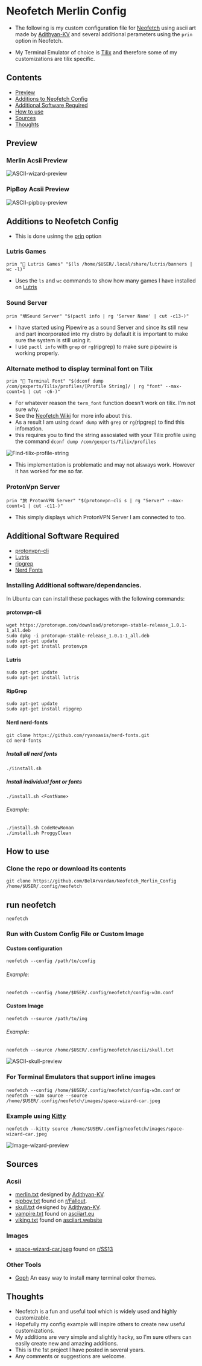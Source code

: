 # Neofetch Merlin Config

- The following is my custom configuration file for [Neofetch](https://github.com/dylanaraps/neofetch) using ascii art made by [Adithyan-KV](https://github.com/Adithyan-KV) and several additional perameters using the 
`prin` option in Neofetch. 

- My Terminal Emulator of choice is [Tilix](https://github.com/gnunn1/tilix) and therefore some of my customizations are tilix specific.

## Contents

- [Preview](#preview)
- [Additions to Neofetch Config](#additions-to-neofetch-config)
- [Additional Software Required](#additional-software-required)
- [How to use](#how-to-use)
- [Sources](#sources)
- [Thoughts](#thoughts)

## Preview
### Merlin Acsii Preview
![ASCII-wizard-preview](/Preview/Merlin_on_Tilix.png)
### PipBoy Acsii Preview
![ASCII-pipboy-preview](/Preview/PipBoy_on_Tilix.png)

## Additions to Neofetch Config
- This is done usinng the [prin](https://github.com/dylanaraps/neofetch/wiki/Customizing-Info#prin) option

### Lutris Games
`prin " Lutris Games" "$(ls /home/$USER/.local/share/lutris/banners | wc -l)"`
- Uses the `ls` and `wc` commands to show how many games I have installed on [Lutris](https://github.com/lutris/lutris)

### Sound Server
`prin "墳Sound Server" "$(pactl info | rg 'Server Name' | cut -c13-)"`
- I have started using Pipewire as a sound Server and since its still new and part incorporated into my distro by default it is important to make sure the system is still using it.
- I use `pactl info` with `grep` or `rg`(ripgrep) to make sure pipewire is working properly.

### Alternate method to display terminal font on Tilix
`prin " Terminal Font" "$(dconf dump /com/gexperts/Tilix/profiles/[Profile String]/ | rg "font" --max-count=1 | cut -c6-)"`
- For whatever reason the `term_font` function doesn't work on tilix. I'm not sure why.
- See the [Neofetch Wiki](https://github.com/dylanaraps/neofetch/wiki/Terminal-and-Terminal-Font-detection) for more info about this.
- As a result I am using `dconf dump` with `grep` or `rg`(ripgrep) to find this infomation.
- this requires you to find the string assosiated with your Tilix profile using the command 
`dconf dump /com/gexperts/Tilix/profiles`

![Find-tilix-profile-string](/Preview/Tilix_Profile_String.png)

- This implementation is problematic and may not alsways work. However it has worked for me so far.

### ProtonVpn Server
`prin "旅 ProtonVPN Server" "$(protonvpn-cli s | rg "Server" --max-count=1 | cut -c11-)"`
- This simply displays which ProtonVPN Server I am connected to too.

## Additional Software Required

- [protonvpn-cli](https://protonvpn.com/support/linux-ubuntu-vpn-setup)
- [Lutris](https://github.com/lutris/lutris)
- [ripgrep](https://github.com/BurntSushi/ripgrep)
- [Nerd Fonts](https://github.com/ryanoasis/nerd-fonts)

### Installing Additional software/dependancies.
In Ubuntu can can install these packages with the following commands:

#### protonvpn-cli
```
wget https://protonvpn.com/download/protonvpn-stable-release_1.0.1-1_all.deb
sudo dpkg -i protonvpn-stable-release_1.0.1-1_all.deb
sudo apt-get update
sudo apt-get install protonvpn
```
#### Lutris
```
sudo apt-get update
sudo apt-get install lutris
```
#### RipGrep
```
sudo apt-get update
sudo apt-get install ripgrep
```
#### Nerd nerd-fonts
```
git clone https://github.com/ryanoasis/nerd-fonts.git
cd nerd-fonts
```
##### Install all nerd fonts
`./iinstall.sh`
##### Install individual font or fonts
`./install.sh <FontName>`
###### Example:
```
./install.sh CodeNewRoman
./install.sh ProggyClean
```

## How to use

### Clone the repo or download its contents
`git clone https://github.com/BelArvardan/Neofetch_Merlin_Config /home/$USER/.config/neofetch`

## run neofetch
`neofetch`

### Run with Custom Config File or Custom Image
#### Custom configuration
`neofetch --config /path/to/config`
###### Example:
`neofetch --config /home/$USER/.config/neofetch/config-w3m.conf`

#### Custom Image
`neofetch --source /path/to/img`
###### Example:
`neofetch --source /home/$USER/.config/neofetch/ascii/skull.txt`

![ASCII-skull-preview](/Preview/Skull_on_Tilix.png)

### For Terminal Emulators that support inline images
`neofetch --config /home/$USER/.config/neofetch/config-w3m.conf`
or
`neofetch --w3m source --source /home/$USER/.config/neofetch/images/space-wizard-car.jpeg`

### Example using [Kitty](https://github.com/kovidgoyal/kitty)
`neofetch --kitty source /home/$USER/.config/neofetch/images/space-wizard-car.jpeg`

![Image-wizard-preview](/Preview/Space_Wizard_on_Kitty.png)

## Sources

### Acsii
- [merlin.txt](https://github.com/Adithyan-KV/neofetch_ascii/blob/master/merlin.txt) designed by [Adithyan-KV](https://github.com/Adithyan-KV).
- [pipboy.txt](https://www.reddit.com/r/Fallout/comments/2b1feu/pipboy_ascii_art/) found on [r/Fallout](https://www.reddit.com/r/Fallout).
- [skull.txt](https://github.com/Adithyan-KV/neofetch_ascii/blob/master/skull.txt)  designed by [Adithyan-KV](https://github.com/Adithyan-KV).
- [vampire.txt](https://www.asciiart.eu/mythology/monsters) found on [asciiart.eu](https://www.asciiart.eu)
- [viking.txt](https://asciiart.website/index.php?art=people/vikings) found on [asciiart.website](https://asciiart.website)
### Images
- [space-wizard-car.jpeg](https://www.reddit.com/r/SS13/comments/3szzdx/the_average_wizard_round) found on [r/SS13](https://www.reddit.com/r/SS13/)
### Other Tools
- [Goph](https://mayccoll.github.io/Gogh/) An easy way to install many terminal color themes.

## Thoughts
- Neofetch is a fun and useful tool which is widely used and highly customizable.
- Hopefully my config example will inspire others to create new useful customizations.
- My additions are very simple and slightly hacky, so I'm sure others can easily create new and amazing additions. 
- This is the 1st project I have posted in several years.
- Any comments or suggestions are welcome.
